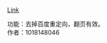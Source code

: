 [Link](https://greasyfork.org/zh-CN/scripts/370562-baidu-no-jump)

功能：去掉百度重定向，翻页有效。<br>
作者：1018148046
